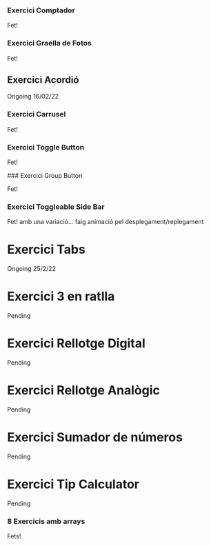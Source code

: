 ### Exercici Comptador

Fet!

### Exercici Graella de Fotos

Fet!

## Exercici Acordió

Ongoing 16/02/22

### Exercici Carrusel

Fet!

### Exercici Toggle Button

Fet!

### Exercici Group Button

Fet!

### Exercici Toggleable Side Bar

Fet! amb una variació... faig animació pel desplegament/replegament

# Exercici Tabs

Ongoing 25/2/22

# Exercici 3 en ratlla

Pending

# Exercici Rellotge Digital

Pending

# Exercici Rellotge Analògic

Pending

# Exercici Sumador de números

Pending

# Exercici Tip Calculator

Pending

### 8 Exercicis amb arrays

Fets!
